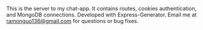 This is the server to my chat-app. It contains routes, cookies authentication, and MongoDB connections. Developed with Express-Generator.
Email me at ramonguo136@gmail.com for questions or bug fixes.